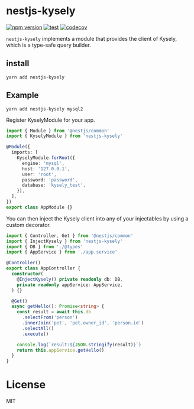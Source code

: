 # nestjs-kysely

[![npm version](https://badge.fury.io/js/%40kzmat%2Fnestjs-kysely.svg)](https://badge.fury.io/js/%40kzmat%2Fnestjs-kysely.svg)
[![test](https://github.com/kzmat/nestjs-kysely/actions/workflows/test.yml/badge.svg)](https://github.com/kzmat/nestjs-kysely/actions/workflows/test.yml)
[![codecov](https://codecov.io/gh/kzmat/nestjs-kysely/branch/master/graph/badge.svg?token=5PN87HH33L)](https://codecov.io/gh/kzmat/nestjs-kysely)

`nestjs-kysely` implements a module that provides the client of Kysely, which is a type-safe query builder.

## install

```
yarn add nestjs-kysely
```

## Example

```
yarn add nestjs-kysely mysql2
```

Register KyselyModule for your app.

```ts
import { Module } from '@nestjs/common'
import { KyselyModule } from 'nestjs-kysely'

@Module({
  imports: [
    KyselyModule.forRoot({
      engine: 'mysql',
      host: '127.0.0.1',
      user: 'root',
      password: 'password',
      database: 'kysely_test',
    }),
  ],
})
export class AppModule {}
```

You can then inject the Kysely client into any of your injectables by using a custom decorator.

```ts
import { Controller, Get } from '@nestjs/common'
import { InjectKysely } from 'nestjs-kysely'
import { DB } from './@types'
import { AppService } from './app.service'

@Controller()
export class AppController {
  constructor(
    @InjectKysely() private readonly db: DB,
    private readonly appService: AppService,
  ) {}

  @Get()
  async getHello(): Promise<string> {
    const result = await this.db
      .selectFrom('person')
      .innerJoin('pet', 'pet.owner_id', 'person.id')
      .selectAll()
      .execute()

    console.log(`result:${JSON.stringify(result)}`)
    return this.appService.getHello()
  }
}
```

# License

MIT
